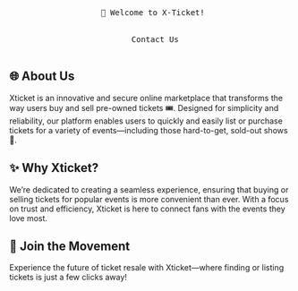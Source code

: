 <pre align=center>
 👋 Welcome to X-Ticket!

<div align=center>
  <a href="mailto:xticketa@gmail.com" style="text-decoration:none;">Contact Us</a>
</div> 
</pre>
## 🌐 About Us
Xticket is an innovative and secure online marketplace that transforms the way users buy and sell pre-owned tickets 🎟️. Designed for simplicity and reliability, our platform enables users to quickly and easily list or purchase tickets for a variety of events—including those hard-to-get, sold-out shows 🎉.

## ✨ Why Xticket?
We’re dedicated to creating a seamless experience, ensuring that buying or selling tickets for popular events is more convenient than ever. With a focus on trust and efficiency, Xticket is here to connect fans with the events they love most.

## 🌱 Join the Movement
Experience the future of ticket resale with Xticket—where finding or listing tickets is just a few clicks away!
